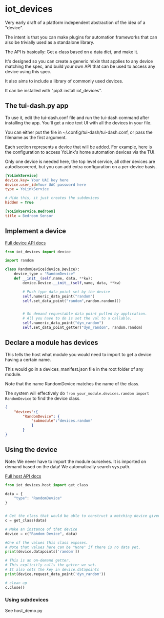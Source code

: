 # iot_devices

Very early draft of a platform independent abstraction of the idea of a "device".

The intent is that you can make plugins for automation frameworks that can also be trivially used as a standalone library.

The API is basically: Get a class based on a data dict, and make it.

It's designed so you can create a generic mixin that applies to any device matching the spec, and build your own API
that can be used to access any device using this spec.

It also aims to include a library of commonly used devices.

It can be installed with "pip3 install iot_devices".


## The tui-dash.py app

To use it, edit the tui-dash.conf file and run the tui-dash command after installing the app.  You'll get a nice text UI with all the devices in your file.

You can either put the file in ~/.config/tui-dash/tui-dash.conf, or pass the filename
as the first argument.


Each section represents a device that will be added.  For example, here is the configuration
to access YoLink's home automation devices via the TUI.

Only one device is needed here, the top level service, all other devices are autodiscovered, but you  can add extra configuration on a per-device basis.


```ini
[YoLinkService]
device.key= Your UAC key here
device.user_id=Your UAC password here
type = YoLinkService

# Hide this, it just creates the subdevices
hidden = True

[YoLinkService.Bedroom]
title = Bedroom Sensor

```



## Implement a device

[Full device API docs](https://eternityforest.github.io/iot_devices/docs/iot_devices/device.html)

```python
from iot_devices import device

import random

class RandomDevice(device.Device):
    device_type = "RandomDevice"
    def __init__(self,name, data, **kw):
        device.Device.__init__(self,name, data, **kw)

        # Push type data point set by the device
        self.numeric_data_point("random")
        self.set_data_point("random",random.random())


        # On demand requestable data point pulled by application.
        # All you have to do is set the val to a callable.
        self.numeric_data_point("dyn_random")
        self.set_data_point_getter("dyn_random", random.random)
```

## Declare a module has devices
This tells the host what module you would need to import to get a device having a certain name.

This would go in a devices_manifest.json file in the root folder of any module.

Note that the name RandomDevice matches the name of the class.

The system will effectively do `from your_module.devices.random import RandomDevice` to find the device class.

```json
{
    "devices":{
        "RandomDevice": {
            "submodule":"devices.random"
            }
        }
} 
```


## Using the device

Note: We never have to import the module ourselves. It is imported on demand based on the data!  We automatically search sys.path.


[Full host API docs](https://eternityforest.github.io/iot_devices/docs/iot_devices/host.html)

``` python
from iot_devices.host import get_class

data = {
    "type": "RandomDevice"
}


# Get the class that would be able to construct a matching device given the data
c = get_class(data)

# Make an instance of that device
device = c("Random Device", data)

#One of the values this class exposes.
# Note that values here can be "None" if there is no data yet.
print(device.datapoints['random'])

# This is an on-demand getter.  
# This explicitly calls the getter we set.
# It also sets the key in device.datapoints
print(device.request_data_point('dyn_random'))

# clean up
c.close()
```

### Using subdevices

See host_demo.py



